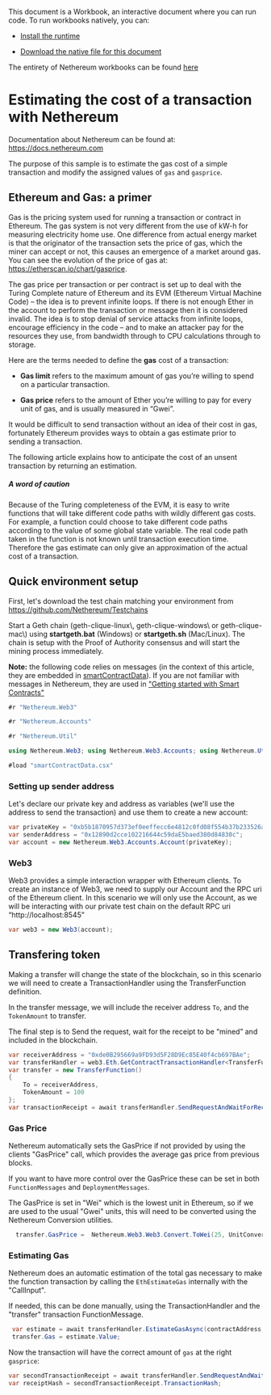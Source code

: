This document is a Workbook, an interactive document where you can run code.
To run workbooks natively, you can:
* [Install the runtime](https://docs.microsoft.com/en-us/xamarin/tools/workbooks/install)

* [Download the native file for this document](http://docs.nethereum.com/en/latest/Nethereum.Workbooks/docs/nethereum-estimating-gas.workbook/index.md) 

The entirety of Nethereum workbooks can be found [here](https://github.com/Nethereum/Nethereum.Workbooks)

# Estimating the cost of a transaction with Nethereum

Documentation about Nethereum can be found at: <https://docs.nethereum.com>

The purpose of this sample is to estimate the gas cost of a simple transaction and modify the assigned values of `gas` and `gasprice`.

## Ethereum and Gas: a primer

Gas is the pricing system used for running a transaction or contract in Ethereum.
The gas system is not very different from the use of kW-h for measuring electricity home use. One difference from actual energy market is that the originator of the transaction sets the price of gas, which the miner can accept or not, this causes an emergence of a market around gas. You can see the evolution of the price of gas at: <https://etherscan.io/chart/gasprice>.

The gas price per transaction or per contract is set up to deal with the Turing Complete nature of Ethereum and its EVM (Ethereum Virtual Machine Code) – the idea is to prevent infinite loops. If there is not enough Ether in the account to perform the transaction or message then it is considered invalid. The idea is to stop denial of service attacks from infinite loops, encourage efficiency in the code – and to make an attacker pay for the resources they use, from bandwidth through to CPU calculations through to storage.

Here are the terms needed to define the **gas** cost of a transaction:

* **Gas limit** refers to the maximum amount of gas you’re willing to spend on a particular transaction.

* **Gas price** refers to the amount of Ether you’re willing to pay for every unit of gas, and is usually measured in “Gwei”.

It would be difficult to send transaction without an idea of their cost in gas, fortunately  Ethereum provides ways to obtain a gas estimate prior to sending a transaction.

The following article explains how to anticipate the cost of an unsent transaction by returning an estimation.

##### A word of caution

Because of the Turing completeness of the EVM, it is easy to write functions that will take different code paths with wildly different gas costs. For example, a function could choose to take different code paths according to the value of some global state variable. The real code path taken in the function is not known until transaction execution time. Therefore the gas estimate can only give an approximation of the actual cost of a transaction.

## Quick environment setup

First, let's download the test chain matching your environment from <https://github.com/Nethereum/Testchains>

Start a Geth chain (geth-clique-linux\\, geth-clique-windows\\ or geth-clique-mac\\) using **startgeth.bat** (Windows) or **startgeth.sh** (Mac/Linux). The chain is setup with the Proof of Authority consensus and will start the mining process immediately.

**Note:** the following code relies on messages (in the context of this article, they are embedded in [smartContractData](./smartContractData.csx)). If you are not familiar with messages in Nethereum, they are used in ["Getting started with Smart Contracts"](Nethereum.Workbooks/docs/nethereum-gettingstarted-smartcontrats.workbook)

```csharp
#r "Nethereum.Web3"
```

```csharp
#r "Nethereum.Accounts"
```

```csharp
#r "Nethereum.Util"
```

```csharp
using Nethereum.Web3; using Nethereum.Web3.Accounts; using Nethereum.Util;
```

```csharp
#load "smartContractData.csx"
```

### Setting up sender address

Let's declare our private key and address as variables (we'll use the address to send the transaction) and use them to create a new account:

```csharp
var privateKey = "0xb5b1870957d373ef0eeffecc6e4812c0fd08f554b37b233526acc331bf1544f7";
var senderAddress = "0x12890d2cce102216644c59daE5baed380d84830c";
var account = new Nethereum.Web3.Accounts.Account(privateKey);
```

### Web3

Web3 provides a simple interaction wrapper with Ethereum clients. To create an instance of Web3, we need to supply our Account and the RPC uri of the Ethereum client. In this scenario we will only use the Account, as we will be interacting with our private test chain on the default RPC uri “http://localhost:8545”

```csharp
var web3 = new Web3(account);
```

## Transfering token

Making a transfer will change the state of the blockchain, so in this scenario we will need to create a TransactionHandler using the TransferFunction definition.

In the transfer message, we will include the receiver address `To`, and the `TokenAmount` to transfer.

The final step is to Send the request, wait for the receipt to be “mined” and included in the blockchain.

```csharp
var receiverAddress = "0xde0B295669a9FD93d5F28D9Ec85E40f4cb697BAe";
var transferHandler = web3.Eth.GetContractTransactionHandler<TransferFunction>();
var transfer = new TransferFunction()
{
    To = receiverAddress,
    TokenAmount = 100
};
var transactionReceipt = await transferHandler.SendRequestAndWaitForReceiptAsync(contractAddress, transfer);
```

### Gas Price

Nethereum automatically sets the GasPrice if not provided by using the clients "GasPrice" call, which provides the average gas price from previous blocks.

If you want to have more control over the GasPrice these can be set in both `FunctionMessages` and `DeploymentMessages`.

The GasPrice is set in "Wei" which is the lowest unit in Ethereum, so if we are used to the usual "Gwei" units, this will need to be converted using the Nethereum Conversion utilities.

```csharp
  transfer.GasPrice =  Nethereum.Web3.Web3.Convert.ToWei(25, UnitConversion.EthUnit.Gwei);
```

### Estimating Gas

Nethereum does an automatic estimation of the total gas necessary to make the function transaction by calling the `EthEstimateGas` internally with the "CallInput".

If needed, this can be done manually, using the TransactionHandler and the "transfer" transaction FunctionMessage.

```csharp
 var estimate = await transferHandler.EstimateGasAsync(contractAddress, transfer);
 transfer.Gas = estimate.Value;
```

Now the transaction will have the correct amount of `gas` at the right `gasprice`:

```csharp
var secondTransactionReceipt = await transferHandler.SendRequestAndWaitForReceiptAsync(contractAddress, transfer);
var receiptHash = secondTransactionReceipt.TransactionHash;
```
